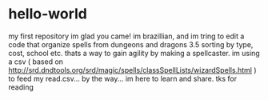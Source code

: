 # hello-world
my first repository
im glad you came!
im brazillian, and im tring to edit a code that organize spells from dungeons and dragons 3.5
sorting by type, cost, school etc.
thats a way to gain agility by making a spellcaster.
im using a csv ( based on http://srd.dndtools.org/srd/magic/spells/classSpellLists/wizardSpells.html )
to feed my read.csv... by the way... im here to learn and share.
tks for reading

